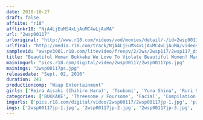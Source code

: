 ```yaml
---
date: 2018-10-27
draft: false
affsite: "r18"
afflinkr18: "NjA4LjEuMS4xLjAuMC4wLjAuMA"
url: "2wsp00117"
urloriginal: "http://www.r18.com/videos/vod/movies/detail/-/id=2wsp00117"
urlfinal: "http://media.r18.com/track/NjA4LjEuMS4xLjAuMC4wLjAuMA/videos/vod/movies/detail/-/id=2wsp00117"
samplevid: "awspv3001.r18.com/litevideo/freepv/2/2ws/2wsp117/2wsp117_dmb_w.mp4"
title: "Beautiful Woman Bukkake We Love To Violate Beautiful Women! Massive BUKKAKE x Deep And Rich Sex Special"
mainimgurl: "pics.r18.com/digital/video/2wsp00117/2wsp00117ps.jpg"
mainimgs: "2wsp00117ps.jpg"
releasedate: "Sept. 02, 2016"
duration: 241
productioncomp: "Waap Entertainment"
girls: ['Reira Aisaki (Chihiro Hara)', 'Tsubomi', 'Yuna Shina', 'Ruri Saijo', 'Yuki Shin', 'Hitomi Kitagawa', 'Hina Akiyoshi', 'Haruki Sato', 'Ai Uehara', 'Ruka Kanae']
categories: ['BUKKAKE', 'Threesome / Foursome', 'Facial', 'Compilation', 'Over 4 Hours', 'Hi-Def']
imgurls: ['pics.r18.com/digital/video/2wsp00117/2wsp00117jp-1.jpg', 'pics.r18.com/digital/video/2wsp00117/2wsp00117jp-2.jpg', 'pics.r18.com/digital/video/2wsp00117/2wsp00117jp-3.jpg', 'pics.r18.com/digital/video/2wsp00117/2wsp00117jp-4.jpg', 'pics.r18.com/digital/video/2wsp00117/2wsp00117jp-5.jpg', 'pics.r18.com/digital/video/2wsp00117/2wsp00117jp-6.jpg', 'pics.r18.com/digital/video/2wsp00117/2wsp00117jp-7.jpg', 'pics.r18.com/digital/video/2wsp00117/2wsp00117jp-8.jpg', 'pics.r18.com/digital/video/2wsp00117/2wsp00117jp-9.jpg', 'pics.r18.com/digital/video/2wsp00117/2wsp00117jp-10.jpg', 'pics.r18.com/digital/video/2wsp00117/2wsp00117jp-11.jpg', 'pics.r18.com/digital/video/2wsp00117/2wsp00117jp-12.jpg', 'pics.r18.com/digital/video/2wsp00117/2wsp00117jp-13.jpg', 'pics.r18.com/digital/video/2wsp00117/2wsp00117jp-14.jpg', 'pics.r18.com/digital/video/2wsp00117/2wsp00117jp-15.jpg', 'pics.r18.com/digital/video/2wsp00117/2wsp00117jp-16.jpg', 'pics.r18.com/digital/video/2wsp00117/2wsp00117jp-17.jpg', 'pics.r18.com/digital/video/2wsp00117/2wsp00117jp-18.jpg', 'pics.r18.com/digital/video/2wsp00117/2wsp00117jp-19.jpg', 'pics.r18.com/digital/video/2wsp00117/2wsp00117jp-20.jpg']
imgs: ['2wsp00117jp-1.jpg', '2wsp00117jp-2.jpg', '2wsp00117jp-3.jpg', '2wsp00117jp-4.jpg', '2wsp00117jp-5.jpg', '2wsp00117jp-6.jpg', '2wsp00117jp-7.jpg', '2wsp00117jp-8.jpg', '2wsp00117jp-9.jpg', '2wsp00117jp-10.jpg', '2wsp00117jp-11.jpg', '2wsp00117jp-12.jpg', '2wsp00117jp-13.jpg', '2wsp00117jp-14.jpg', '2wsp00117jp-15.jpg', '2wsp00117jp-16.jpg', '2wsp00117jp-17.jpg', '2wsp00117jp-18.jpg', '2wsp00117jp-19.jpg', '2wsp00117jp-20.jpg']
---
```

